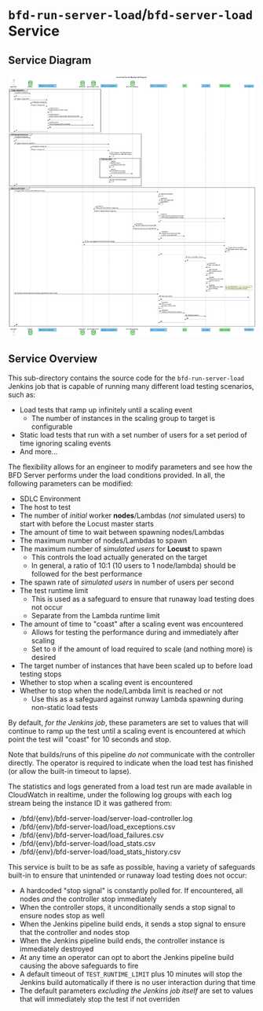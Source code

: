 # `bfd-run-server-load`/`bfd-server-load` Service

## Service Diagram

![Service Deployment Diagram](docs/resources/server-load.svg)

## Service Overview

This sub-directory contains the source code for the `bfd-run-server-load` Jenkins job that is
capable of running many different load testing scenarios, such as:

- Load tests that ramp up infinitely until a scaling event
  - The number of instances in the scaling group to target is configurable
- Static load tests that run with a set number of users for a set period of time ignoring scaling
  events
- And more...

The flexibility allows for an engineer to modify parameters and see how the BFD Server performs
under the load conditions provided. In all, the following parameters can be modified:

- SDLC Environment
- The host to test
- The number of _initial_ worker **nodes**/Lambdas (_not_ simulated users) to start with before the
  Locust master starts
- The amount of time to wait between spawning nodes/Lambdas
- The maximum number of nodes/Lambdas to spawn
- The maximum number of _simulated users_ for **Locust** to spawn
  - This controls the load actually generated on the target
  - In general, a ratio of 10:1 (10 users to 1 node/lambda) should be followed for the best
    performance
- The spawn rate of _simulated users_ in number of users per second
- The test runtime limit
  - This is used as a safeguard to ensure that runaway load testing does not occur
  - Separate from the Lambda runtime limit
- The amount of time to "coast" after a scaling event was encountered
  - Allows for testing the performance during and immediately after scaling
  - Set to `0` if the amount of load required to scale (and nothing more) is desired
- The target number of instances that have been scaled up to before load testing stops
- Whether to stop when a scaling event is encountered
- Whether to stop when the node/Lambda limit is reached or not
  - Use this as a safeguard against runway Lambda spawning during non-static load tests

By default, _for the Jenkins job_, these parameters are set to values that will continue to ramp up
the test until a scaling event is encountered at which point the test will "coast" for 10 seconds
and stop.

Note that builds/runs of this pipeline _do not_ communicate with the controller directly. The
operator is required to indicate when the load test has finished (or allow the built-in timeout to
lapse).

The statistics and logs generated from a load test run are made available in CloudWatch in realtime,
under the following log groups with each log stream being the instance ID it was gathered from:

- /bfd/{env}/bfd-server-load/server-load-controller.log
- /bfd/{env}/bfd-server-load/load_exceptions.csv
- /bfd/{env}/bfd-server-load/load_failures.csv
- /bfd/{env}/bfd-server-load/load_stats.csv
- /bfd/{env}/bfd-server-load/load_stats_history.csv

This service is built to be as safe as possible, having a variety of safeguards built-in to ensure
that unintended or runaway load testing does not occur:

- A hardcoded "stop signal" is constantly polled for. If encountered, all nodes _and_ the controller
  stop immediately
- When the controller stops, it unconditionally sends a stop signal to ensure nodes stop as well
- When the Jenkins pipeline build ends, it sends a stop signal to ensure that the controller and
  nodes stop
- When the Jenkins pipeline build ends, the controller instance is immediately destroyed
- At any time an operator can opt to abort the Jenkins pipeline build causing the above safeguards
  to fire
- A default timeout of `TEST_RUNTIME_LIMIT` plus 10 minutes will stop the Jenkins build
  automatically if there is no user interaction during that time
- The default parameters _excluding the Jenkins job itself_ are set to values that will immediately
  stop the test if not overriden
